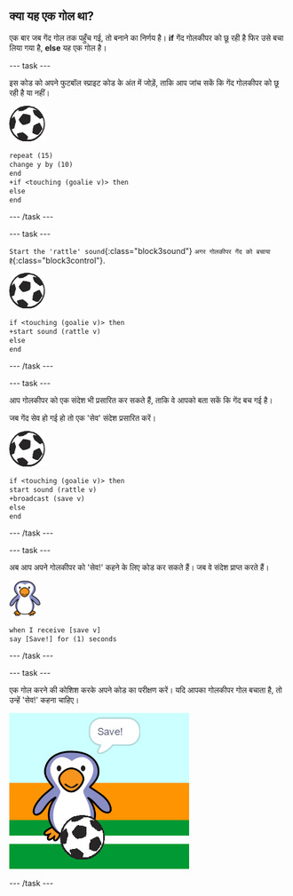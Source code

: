 ## क्या यह एक गोल था?

एक बार जब गेंद गोल तक पहुँच गई, तो बनाने का निर्णय है। __if__ गेंद गोलकीपर को छू रही है फिर उसे बचा लिया गया है, __else__ यह एक गोल है।

--- task ---

इस कोड को अपने फुटबॉल स्प्राइट कोड के अंत में जोड़ें, ताकि आप जांच सकें कि गेंद गोलकीपर को छू रही है या नहीं।

![फुटबॉल स्प्राइट](images/football-sprite.png)

```blocks3
repeat (15)
change y by (10)
end
+if <touching (goalie v)> then
else
end
```

--- /task ---

--- task ---

`Start the 'rattle' sound`{:class="block3sound"} `अगर गोलकीपर गेंद को बचाया है`{:class="block3control"}.

![फुटबॉल स्प्राइट](images/football-sprite.png)

```blocks3
if <touching (goalie v)> then
+start sound (rattle v)
else
end
```

--- /task ---

--- task ---

आप गोलकीपर को एक संदेश भी प्रसारित कर सकते हैं, ताकि वे आपको बता सकें कि गेंद बच गई है।

जब गेंद सेव हो गई हो तो एक 'सेव' संदेश प्रसारित करें।

![फुटबॉल स्प्राइट](images/football-sprite.png)

```blocks3
if <touching (goalie v)> then
start sound (rattle v)
+broadcast (save v)
else
end
```

--- /task ---

--- task ---

अब आप अपने गोलकीपर को 'सेव!' कहने के लिए कोड कर सकते हैं। जब वे संदेश प्राप्त करते हैं।

![गोलकीपर स्प्राइट ](images/goalie-sprite.png)

```blocks3
when I receive [save v]
say [Save!] for (1) seconds
```

--- /task ---

--- task ---

एक गोल करने की कोशिश करके अपने कोड का परीक्षण करें। यदि आपका गोलकीपर गोल बचाता है, तो उन्हें 'सेव!' कहना चाहिए।

![स्क्रीनशॉट](images/goalie-save-test.png)

--- /task ---

